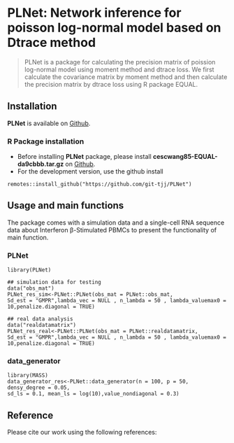 # PLNet: Network inference for poisson log-normal model based on Dtrace method

> PLNet is a package for calculating the precision matrix of poission log-normal model using moment method and dtrace loss. We first calculate the covariance matrix by moment method and then calculate the precision matrix by dtrace loss using R package EQUAL.

## Installation
**PLNet** is available on [Github](https://github.com/git-tjj/PLNet).

### R Package installation
- Before installing **PLNet** package, please install **cescwang85-EQUAL-da9cbbb.tar.gz** on [Github](https://github.com/git-tjj/PLNet).
- For the development version, use the github install
```{r package github, eval = FALSE}
remotes::install_github("https://github.com/git-tjj/PLNet")
```

## Usage and main functions
The package comes with a simulation data and a single-cell RNA sequence data about Interferon β-Stimulated PBMCs to present the functionality of main function.

### PLNet
```{r load PLNet, eval = FALSE}
library(PLNet)

## simulation data for testing
data("obs_mat")
PLNet_res_sim<-PLNet::PLNet(obs_mat = PLNet::obs_mat,
Sd_est = "GMPR",lambda_vec = NULL , n_lambda = 50 , lambda_valuemax0 = 10,penalize.diagonal = TRUE)

## real data analysis
data("realdatamatrix")
PLNet_res_real<-PLNet::PLNet(obs_mat = PLNet::realdatamatrix,
Sd_est = "GMPR",lambda_vec = NULL , n_lambda = 50 , lambda_valuemax0 = 10,penalize.diagonal = TRUE)
```

### data_generator
```{r, warning = FALSE}
library(MASS)
data_generator_res<-PLNet::data_generator(n = 100, p = 50, densy_degree = 0.05,
sd_ls = 0.1, mean_ls = log(10),value_nondiagonal = 0.3)
```


## Reference

Please cite our work using the following references:
